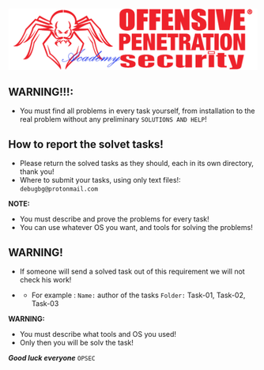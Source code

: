 ![](https://github.com/Offensive-Penetration-Security/OPSEC-Academy/blob/main/Docs/logo300-Academy.png)

## WARNING!!!: 
- You must find all problems in every task yourself, from installation to the real problem without any preliminary `SOLUTIONS AND HELP`!

## How to report the solvet tasks!
- Please return the solved tasks as they should, each in its own directory, thank you! 
- Where to submit your tasks, using only text files!: `debugbg@protonmail.com`

**NOTE:** 
- You must describe and prove the problems for every task!
- You can use whatever OS you want, and tools for solving the problems!

## WARNING!
- If someone will send a solved task out of this requirement we will not check his work!

- - For example :
`Name:` author of the tasks
`Folder:` Task-01, Task-02, Task-03

 
**WARNING:**
- You must describe what tools and OS you used!
- Only then you will be solv the task!

***Good luck everyone*** `OPSEC`
